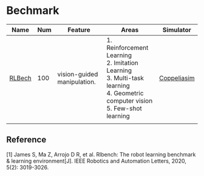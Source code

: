 # Bechmark



| Name                                            | Num  | Feature                           | Areas                                                        | Simulator                                        |
| ----------------------------------------------- | ---- | --------------------------------- | ------------------------------------------------------------ | ------------------------------------------------ |
| [RLBech](https://sites.google.com/view/rlbench) | 100  | vision-guided manipulation.<br /> | 1. Reinforcement Learning<br />2. Imitation Learning<br />3. Multi-task learning<br />4. Geometric computer vision<br />5. Few-shot learning | [Coppeliasim](https://www.coppeliarobotics.com/) |
|                                                 |      |                                   |                                                              |                                                  |



## Reference

[1] James S, Ma Z, Arrojo D R, et al. Rlbench: The robot learning benchmark & learning environment[J]. IEEE Robotics and Automation Letters, 2020, 5(2): 3019-3026.
